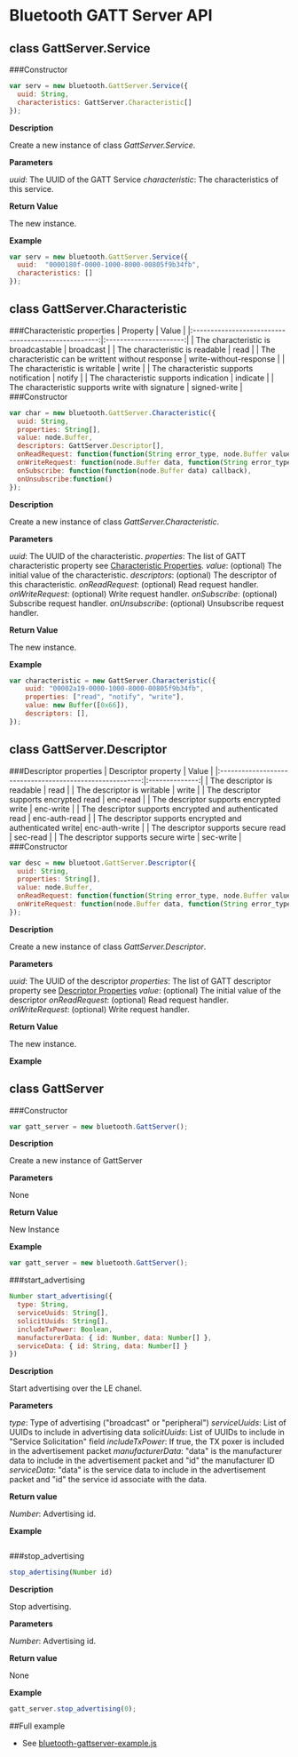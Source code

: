 # Bluetooth GATT Server API
## class GattServer.Service
###Constructor
```javascript
var serv = new bluetooth.GattServer.Service({
  uuid: String,
  characteristics: GattServer.Characteristic[]
});
```

**Description**

Create a new instance of class *GattServer.Service*.

**Parameters**

*uuid*: The UUID of the GATT Service
*characteristic*: The characteristics of this service.

**Return Value**

The new instance.

**Example**
```javascript
var serv = new bluetooth.GattServer.Service({
  uuid:  "0000180f-0000-1000-8000-00805f9b34fb",
  characteristics: []
});
```

## class GattServer.Characteristic
###Characteristic properties
|                     Property                        |           Value        |
|:---------------------------------------------------:|:----------------------:|
| The characteristic is broadcastable                 | broadcast              |
| The characteristic is readable                      | read                   |
| The characteristic can be writtent without response | write-without-response |
| The characteristic is writable                      | write                  |
| The characteristic supports notification            | notify                 |
| The characteristic supports indication              | indicate               |
| The characteristic supports write with signature    | signed-write           |
###Constructor
```javascript
var char = new bluetooth.GattServer.Characteristic({
  uuid: String,
  properties: String[],
  value: node.Buffer,
  descriptors: GattServer.Descriptor[],
  onReadRequest: function(function(String error_type, node.Buffer value) callback),
  onWriteRequest: function(node.Buffer data, function(String error_type) callback),
  onSubscribe: function(function(node.Buffer data) callback),
  onUnsubscribe:function()
});
```

**Description**

Create a new instance of class *GattServer.Characteristic*.

**Parameters**

*uuid*: The UUID of the characteristic.
*properties*: The list of GATT characteristic property see [Characteristic Properties](#characteristic-properties).
*value*: (optional) The initial value of the characteristic.
*descriptors*: (optional) The descriptor of this characteristic.
*onReadRequest*: (optional) Read request handler.
*onWriteRequest*: (optional) Write request handler.
*onSubscribe*: (optional) Subscribe request handler.
*onUnsubscribe*: (optional) Unsubscribe request handler.

**Return Value**

The new instance.

**Example**
```javascript
var characteristic = new GattServer.Characteristic({
	uuid: "00002a19-0000-1000-8000-00805f9b34fb",
	properties: ["read", "notify", "write"],
	value: new Buffer([0x66]),
	descriptors: [],
});
```

## class GattServer.Descriptor

###Descriptor properties
|               Descriptor property                        |       Value    |
|:--------------------------------------------------------:|:--------------:|
| The descriptor is readable                               | read           |
| The descriptor is writable                               | write          |
| The descriptor supports encrypted read                   | enc-read       |
| The descriptor supports encrypted write                  | enc-write      |
| The descriptor supports encrypted and authenticated read | enc-auth-read  |
| The descriptor supports encrypted and authenticated write| enc-auth-write |
| The descriptor supports secure read                      | sec-read       |
| The descriptor supports secure wirte                     | sec-write      |
###Constructor
```javascript
var desc = new bluetoot.GattServer.Descriptor({
  uuid: String,
  properties: String[],
  value: node.Buffer,
  onReadRequest: function(function(String error_type, node.Buffer value) callback),
  onWriteRequest: function(node.Buffer data, function(String error_type) callback),
});
```

**Description**

Create a new instance of class *GattServer.Descriptor*.

**Parameters**

*uuid*: The UUID of the descriptor
*properties*: The list of GATT descriptor property see [Descriptor Properties](#descriptor-properties)
*value*: (optional) The initial value of the descriptor
*onReadRequest*: (optional) Read request handler.
*onWriteRequest*: (optional) Write request handler.

**Return Value**

The new instance.

**Example**
## class GattServer
###Constructor
```javascript
var gatt_server = new bluetooth.GattServer();
```

**Description**

Create a new instance of GattServer

**Parameters**

None

**Return Value**

 New Instance

**Example**

```javascript
var gatt_server = new bluetooth.GattServer();
```


###start_advertising
```javascript
Number start_advertising({
  type: String,
  serviceUuids: String[],
  solicitUuids: String[],
  includeTxPower: Boolean,
  manufacturerData: { id: Number, data: Number[] },
  serviceData: { id: String, data: Number[] }
})
```

**Description**

Start advertising over the LE chanel.

**Parameters**

*type*: Type of advertising ("broadcast" or "peripheral")
*serviceUuids*: List of UUIDs to include in advertising data
*solicitUuids*: List of UUIDs to include in "Service Solicitation" field
*includeTxPower*: If true, the TX poxer is included in the advertisement packet
*manufacturerData*: "data" is the manufacturer data to include in the advertisement packet and "id" the manufacturer ID
*serviceData*: "data" is the service data to include in the advertisement packet and "id" the service id associate with the data.

**Return value**

*Number*: Advertising id.

**Example**
```javascript

```

###stop_advertising
```javascript
stop_adertising(Number id)
```

**Description**

Stop advertising.

**Parameters**

*Number*: Advertising id.

**Return value**

None

**Example**
```javascript
gatt_server.stop_advertising(0);
```

##Full example

  * See [bluetooth-gattserver-example.js](/examples/bluetooth-gattserver-example.js)
